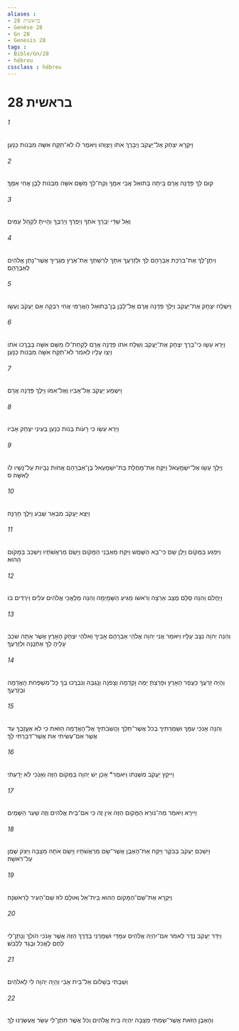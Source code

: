 ```yaml
---
aliases : 
- בראשית 28
- Genèse 28
- Gn 28
- Genesis 28
tags : 
- Bible/Gn/28
- hébreu
cssclass : hébreu
---
```


# בראשית 28

###### 1
וַיִּקְרָא יִצְחָק אֶל־יַעֲקֹב וַיְבָרֶךְ אֹתֹו וַיְצַוֵּהוּ וַיֹּאמֶר לֹו לֹא־תִקַּח אִשָּׁה מִבְּנֹות כְּנָעַן׃
###### 2
קוּם לֵךְ פַּדֶּנָה אֲרָם בֵּיתָה בְתוּאֵל אֲבִי אִמֶּךָ וְקַח־לְךָ מִשָּׁם אִשָּׁה מִבְּנֹות לָבָן אֲחִי אִמֶּךָ׃
###### 3
וְאֵל שַׁדַּי יְבָרֵךְ אֹתְךָ וְיַפְרְךָ וְיַרְבֶּךָ וְהָיִיתָ לִקְהַל עַמִּים׃
###### 4
וְיִתֶּן־לְךָ אֶת־בִּרְכַּת אַבְרָהָם לְךָ וּלְזַרְעֲךָ אִתָּךְ לְרִשְׁתְּךָ אֶת־אֶרֶץ מְגֻרֶיךָ אֲשֶׁר־נָתַן אֱלֹהִים לְאַבְרָהָם׃
###### 5
וַיִּשְׁלַח יִצְחָק אֶת־יַעֲקֹב וַיֵּלֶךְ פַּדֶּנָה אֲרָם אֶל־לָבָן בֶּן־בְּתוּאֵל הָאֲרַמִּי אֲחִי רִבְקָה אֵם יַעֲקֹב וְעֵשָׂו׃
###### 6
וַיַּרְא עֵשָׂו כִּי־בֵרַךְ יִצְחָק אֶת־יַעֲקֹב וְשִׁלַּח אֹתֹו פַּדֶּנָה אֲרָם לָקַחַת־לֹו מִשָּׁם אִשָּׁה בְּבָרֲכֹו אֹתֹו וַיְצַו עָלָיו לֵאמֹר לֹא־תִקַּח אִשָּׁה מִבְּנֹות כְּנָעַן׃
###### 7
וַיִּשְׁמַע יַעֲקֹב אֶל־אָבִיו וְאֶל־אִמֹּו וַיֵּלֶךְ פַּדֶּנָה אֲרָם׃
###### 8
וַיַּרְא עֵשָׂו כִּי רָעֹות בְּנֹות כְּנָעַן בְּעֵינֵי יִצְחָק אָבִיו׃
###### 9
וַיֵּלֶךְ עֵשָׂו אֶל־יִשְׁמָעֵאל וַיִּקַּח אֶת־מָחֲלַת בַּת־יִשְׁמָעֵאל בֶּן־אַבְרָהָם אֲחֹות נְבָיֹות עַל־נָשָׁיו לֹו לְאִשָּׁה׃ ס
###### 10
וַיֵּצֵא יַעֲקֹב מִבְּאֵר שָׁבַע וַיֵּלֶךְ חָרָנָה׃
###### 11
וַיִּפְגַּע בַּמָּקֹום וַיָּלֶן שָׁם כִּי־בָא הַשֶּׁמֶשׁ וַיִּקַּח מֵאַבְנֵי הַמָּקֹום וַיָּשֶׂם מְרַאֲשֹׁתָיו וַיִּשְׁכַּב בַּמָּקֹום הַהוּא׃
###### 12
וַיַּחֲלֹם וְהִנֵּה סֻלָּם מֻצָּב אַרְצָה וְרֹאשֹׁו מַגִּיעַ הַשָּׁמָיְמָה וְהִנֵּה מַלְאֲכֵי אֱלֹהִים עֹלִים וְיֹרְדִים בֹּו׃
###### 13
וְהִנֵּה יְהוָה נִצָּב עָלָיו וַיֹּאמַר אֲנִי יְהוָה אֱלֹהֵי אַבְרָהָם אָבִיךָ וֵאלֹהֵי יִצְחָק הָאָרֶץ אֲשֶׁר אַתָּה שֹׁכֵב עָלֶיהָ לְךָ אֶתְּנֶנָּה וּלְזַרְעֶךָ׃
###### 14
וְהָיָה זַרְעֲךָ כַּעֲפַר הָאָרֶץ וּפָרַצְתָּ יָמָּה וָקֵדְמָה וְצָפֹנָה וָנֶגְבָּה וְנִבְרֲכוּ בְךָ כָּל־מִשְׁפְּחֹת הָאֲדָמָה וּבְזַרְעֶךָ׃
###### 15
וְהִנֵּה אָנֹכִי עִמָּךְ וּשְׁמַרְתִּיךָ בְּכֹל אֲשֶׁר־תֵּלֵךְ וַהֲשִׁבֹתִיךָ אֶל־הָאֲדָמָה הַזֹּאת כִּי לֹא אֶעֱזָבְךָ עַד אֲשֶׁר אִם־עָשִׂיתִי אֵת אֲשֶׁר־דִּבַּרְתִּי לָךְ׃
###### 16
וַיִּיקַץ יַעֲקֹב מִשְּׁנָתֹו וַיֹּאמֶר* אָכֵן יֵשׁ יְהוָה בַּמָּקֹום הַזֶּה וְאָנֹכִי לֹא יָדָעְתִּי׃
###### 17
וַיִּירָא וַיֹּאמַר מַה־נֹּורָא הַמָּקֹום הַזֶּה אֵין זֶה כִּי אִם־בֵּית אֱלֹהִים וְזֶה שַׁעַר הַשָּׁמָיִם׃
###### 18
וַיַּשְׁכֵּם יַעֲקֹב בַּבֹּקֶר וַיִּקַּח אֶת־הָאֶבֶן אֲשֶׁר־שָׂם מְרַאֲשֹׁתָיו וַיָּשֶׂם אֹתָהּ מַצֵּבָה וַיִּצֹק שֶׁמֶן עַל־רֹאשָׁהּ׃
###### 19
וַיִּקְרָא אֶת־שֵׁם־הַמָּקֹום הַהוּא בֵּית־אֵל וְאוּלָם לוּז שֵׁם־הָעִיר לָרִאשֹׁנָה׃
###### 20
וַיִּדַּר יַעֲקֹב נֶדֶר לֵאמֹר אִם־יִהְיֶה אֱלֹהִים עִמָּדִי וּשְׁמָרַנִי בַּדֶּרֶךְ הַזֶּה אֲשֶׁר אָנֹכִי הֹולֵךְ וְנָתַן־לִי לֶחֶם לֶאֱכֹל וּבֶגֶד לִלְבֹּשׁ׃
###### 21
וְשַׁבְתִּי בְשָׁלֹום אֶל־בֵּית אָבִי וְהָיָה יְהוָה לִי לֵאלֹהִים׃
###### 22
וְהָאֶבֶן הַזֹּאת אֲשֶׁר־שַׂמְתִּי מַצֵּבָה יִהְיֶה בֵּית אֱלֹהִים וְכֹל אֲשֶׁר תִּתֶּן־לִי עַשֵּׂר אֲעַשְּׂרֶנּוּ לָךְ׃
